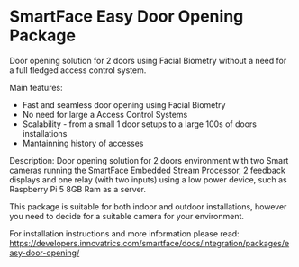 # SmartFace Easy Door Opening Package

Door opening solution for 2 doors using Facial Biometry without a need for a full fledged access control system.

Main features:
- Fast and seamless door opening using Facial Biometry
- No need for large a Access Control Systems
- Scalability - from a small 1 door setups to a large 100s of doors installations
- Mantainning history of accesses

Description:
Door opening solution for 2 doors environment with two Smart cameras running the SmartFace Embedded Stream Processor, 
2 feedback displays and one relay (with two inputs) using a low power device, such as Raspberry Pi 5 8GB Ram as a server. 

This package is suitable for both indoor and outdoor installations, however you need to decide for a suitable camera for your environment.

For installation instructions and more information please read:
https://developers.innovatrics.com/smartface/docs/integration/packages/easy-door-opening/